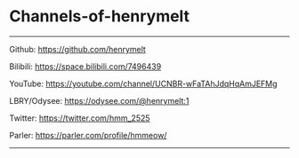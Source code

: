 # Channels-of-henrymelt


-------------------------------------------------------

Github: https://github.com/henrymelt

Bilibili: https://space.bilibili.com/7496439

YouTube: https://youtube.com/channel/UCNBR-wFaTAhJdqHqAmJEFMg

LBRY/Odysee: https://odysee.com/@henrymelt:1

Twitter: https://twitter.com/hmm_2525

Parler: https://parler.com/profile/hmmeow/


-------------------------------------------------------
